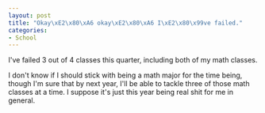 ```yaml
--- 
layout: post
title: "Okay\xE2\x80\xA6 okay\xE2\x80\xA6 I\xE2\x80\x99ve failed."
categories:
- School
---
```

I've failed 3 out of 4 classes this quarter, including both of my math classes.

I don't know if I should stick with being a math major for the time being, though I'm sure that by next year, I'll be able to tackle three of those math classes at a time.  I suppose it's just this year being real shit for me in general.
